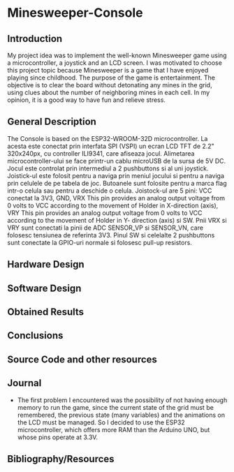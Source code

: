 # Minesweeper-Console
## Introduction
  My project idea was to implement the well-known Minesweeper game using a microcontroller, a joystick and an LCD screen. I was motivated to choose this project topic because Minesweeper is a game that I have enjoyed playing since childhood. The purpose of the game is entertainment. The objective is to clear the board without detonating any mines in the grid, using clues about the number of neighboring mines in each cell.
  In my opinion, it is a good way to have fun and relieve stress.
## General Description
The Console is based on the ESP32-WROOM-32D microcontroller. La acesta este conectat prin interfata SPI (VSPI) un ecran LCD TFT de 2.2" 320x240px, cu controller ILI9341, care afiseaza jocul. Alimetarea microcontroller-ului se face printr-un cablu microUSB de la sursa de 5V DC. Jocul este controlat prin intermediul a 2 pushbuttons si al uni joystick. Joistick-ul este folosit pentru a naviga prin meniul jocului si pentru a naviga prin celulele de pe tabela de joc. Butoanele sunt folosite pentru a marca flag intr-o celula sau pentru a deschide o celula. Joistock-ul  are 5 pini: VCC conectat la 3V3, GND, VRX This pin provides an analog output voltage from 0 volts to VCC according to the movement of Holder in X-direction (axis), VRY This pin provides an analog output voltage from 0 volts to VCC according to the movement of Holder in Y- direction (axis) si SW. Pnii VRX si VRY sunt conectati la pinii de ADC SENSOR_VP si SENSOR_VN, care folosesc tensiunea de referinta 3V3. Pinul SW si celelalte 2 pushbuttons sunt conectate la GPIO-uri normale si folosesc pull-up resistors.
## Hardware Design
## Software Design
## Obtained Results
## Conclusions
## Source Code and other resources
## Journal
- The first problem I encountered was the possibility of not having enough memory to run the game, since the current state of the grid must be remembered, the previous state (many variables) and the animations on the LCD must be managed. So I decided to use the ESP32 microcontroller, which offers more RAM than the Arduino UNO, but whose pins operate at 3.3V.
## Bibliography/Resources
